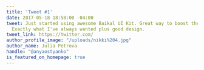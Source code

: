 ```yaml
---
title: 'Tweet #1'
date: 2017-05-18 18:58:00 -04:00
tweet: Just started using awesome Baikal UI Kit. Great way to boost the designing.
  Exactly what I've always wanted plus good design.
tweet_link: https://twitter.com/
author_profile_image: "/uploads/nikki%204.jpg"
author_name: Julia Petrova
handle: "@anyaostyanko"
is_featured_on_homepage: true
---
```



